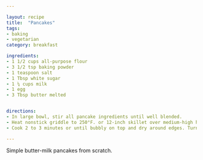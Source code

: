 ```yaml
---

layout: recipe
title:  "Pancakes"
tags: 
- baking
- vegetarian
category: breakfast

ingredients:
- 1 1/2 cups all-purpose flour
- 3 1/2 tsp baking powder
- 1 teaspoon salt
- 1 Tbsp white sugar
- 1 ¼ cups milk
- 1 egg
- 3 Tbsp butter melted


directions:
- In large bowl, stir all pancake ingredients until well blended.
- Heat nonstick griddle to 250°F. or 12-inch skillet over medium-high heat.
- Cook 2 to 3 minutes or until bubbly on top and dry around edges. Turn; cook other side until light golden brown around edges.

---
```


Simple butter-milk pancakes from scratch.